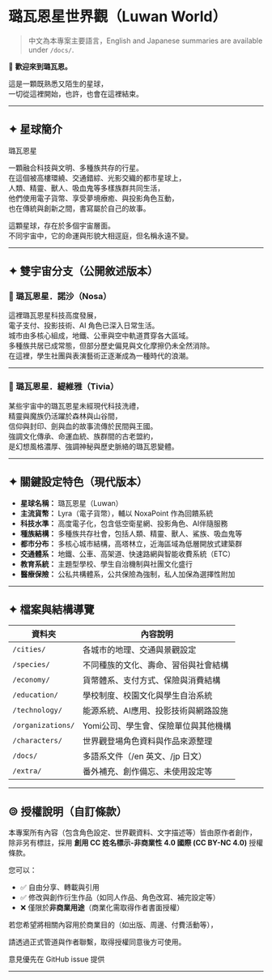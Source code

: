 # 璐瓦恩星世界觀（Luwan World）

> 中文為本專案主要語言，English and Japanese summaries are available under `/docs/`.


🌟 **歡迎來到璐瓦恩。**

這是一顆既熟悉又陌生的星球，  
一切從這裡開始，也許，也會在這裡結束。

---

## ✦ 星球簡介

璐瓦恩星 

一顆融合科技與文明、多種族共存的行星。  
在這個被高樓環繞、交通錯綜、光影交織的都市星球上，  
人類、精靈、獸人、吸血鬼等多樣族群共同生活，  
他們使用電子貨幣、享受夢境療癒、與投影角色互動，  
也在傳統與創新之間，書寫屬於自己的故事。

這顆星球，存在於多個宇宙層面。  
不同宇宙中，它的命運與形貌大相逕庭，但名稱永遠不變。

---

## ✦ 雙宇宙分支（公開敘述版本）

### 📍 璐瓦恩星．諾沙（Nosa）

這裡璐瓦恩星科技高度發展，  
電子支付、投影技術、AI 角色已深入日常生活。  
城市由多核心組成，地鐵、公車與空中軌道貫穿各大區域。  
多種族共居已成常態，但部分歷史偏見與文化摩擦仍未全然消除。  
在這裡，學生社團與表演藝術正逐漸成為一種時代的浪潮。  


---

### 📍 璐瓦恩星．緹維雅（Tivia）

某些宇宙中的璐瓦恩星未經現代科技洗禮，  
精靈與魔族仍活躍於森林與山谷間，  
信仰與封印、劍與血的故事流傳於民間與王國。  
強調文化傳承、命運血統、族群間的古老盟約，  
是幻想風格濃厚、強調神秘與歷史脈絡的璐瓦恩變體。

---

## ✦ 關鍵設定特色（現代版本）

- **星球名稱：** 璐瓦恩星（Luwan）
- **主流貨幣：** Lyra（電子貨幣），輔以 NoxaPoint 作為回饋系統
- **科技水準：** 高度電子化，包含低空衛星網、投影角色、AI伴隨服務
- **種族結構：** 多種族共存社會，包括人類、精靈、獸人、鯊族、吸血鬼等
- **都市分布：** 多核心城市結構，高塔林立，近海區域為低層開放式建築群
- **交通體系：** 地鐵、公車、高架道、快速路網與智能收費系統（ETC）
- **教育系統：** 主題型學校、學生自治機制與社團文化盛行
- **醫療保險：** 公私共構體系，公共保險為強制，私人加保為選擇性附加

---

## ✦ 檔案與結構導覽

| 資料夾       | 內容說明 |
|--------------|-----------|
| `/cities/`   | 各城市的地理、交通與景觀設定 |
| `/species/`  | 不同種族的文化、壽命、習俗與社會結構 |
| `/economy/`  | 貨幣體系、支付方式、保險與消費結構 |
| `/education/`| 學校制度、校園文化與學生自治系統 |
| `/technology/`| 能源系統、AI應用、投影技術與網路設施 |
| `/organizations/`| Yomi公司、學生會、保險單位與其他機構 |
| `/characters/`| 世界觀登場角色資料與作品來源整理 |
| `/docs/`     | 多語系文件（/en 英文、/jp 日文） |
| `/extra/`    | 番外補充、創作備忘、未使用設定等 |

---


## 🄯 授權說明（自訂條款）

本專案所有內容（包含角色設定、世界觀資料、文字描述等）皆由原作者創作，  
除非另有標註，採用 **創用 CC 姓名標示-非商業性 4.0 國際 (CC BY-NC 4.0)** 授權條款。

您可以：
- ✅ 自由分享、轉載與引用
- ✅ 修改與創作衍生作品（如同人作品、角色改寫、補完設定等）
- ❌ 僅限於**非商業用途**（商業化需取得作者書面授權）

若您希望將相關內容用於商業目的（如出版、周邊、付費活動等）， 

請透過正式管道與作者聯繫，取得授權同意後方可使用。

意見優先在
GitHub issue 提供

---


